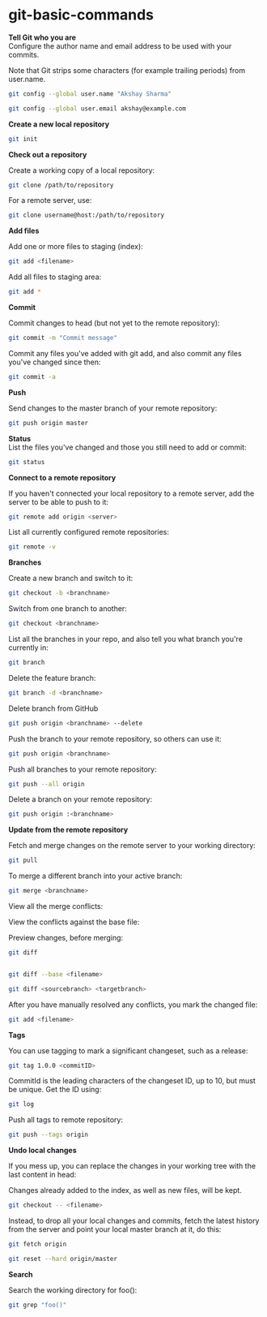 # git-basic-commands

**Tell Git who you are**	
Configure the author name and email address to be used with your commits.

Note that Git strips some characters (for example trailing periods) from user.name.
```bash
git config --global user.name "Akshay Sharma"

git config --global user.email akshay@example.com
```
**Create a new local repository**

```bash 	
git init
```

**Check out a repository**

Create a working copy of a local repository:
```bash
git clone /path/to/repository
```
For a remote server, use:	

```bash
git clone username@host:/path/to/repository
```

**Add files**

Add one or more files to staging (index):	
```bash
git add <filename>
```
Add all files to staging area:
```bash
git add *
```

**Commit**

Commit changes to head (but not yet to the remote repository):	
```bash
git commit -m "Commit message"
```
Commit any files you've added with git add, and also commit any files you've changed since then:	
```bash
git commit -a
```

**Push**

Send changes to the master branch of your remote repository:	
```bash
git push origin master
```
**Status**	
List the files you've changed and those you still need to add or commit:	
```bash
git status
```
**Connect to a remote repository**

If you haven't connected your local repository to a remote server, add the server to be able to push to it:

```bash
git remote add origin <server>
```

List all currently configured remote repositories:	
```bash
git remote -v
```

**Branches**

Create a new branch and switch to it:	
```bash
git checkout -b <branchname>
```
Switch from one branch to another:	
```bash
git checkout <branchname>
```
List all the branches in your repo, and also tell you what branch you're currently in:	
```bash
git branch
```
Delete the feature branch:	
```bash
git branch -d <branchname>
```
Delete branch from GitHub
```bash
git push origin <branchname> --delete
```
Push the branch to your remote repository, so others can use it:	
```bash
git push origin <branchname>
```
Push all branches to your remote repository:	
```bash
git push --all origin
```
Delete a branch on your remote repository:	
```bash
git push origin :<branchname>
```
**Update from the remote repository**

 

Fetch and merge changes on the remote server to your working directory:	
```bash
git pull
```
To merge a different branch into your active branch:	
```bash
git merge <branchname>
```
View all the merge conflicts:

View the conflicts against the base file:

Preview changes, before merging:
```bash
git diff


git diff --base <filename>

git diff <sourcebranch> <targetbranch>
```
After you have manually resolved any conflicts, you mark the changed file:	
```bash
git add <filename>
```
**Tags**

You can use tagging to mark a significant changeset, such as a release:	
```bash
git tag 1.0.0 <commitID>
```
CommitId is the leading characters of the changeset ID, up to 10, but must be unique. Get the ID using:	
```bash
git log
```
Push all tags to remote repository:	
```bash
git push --tags origin
```

**Undo local changes**

If you mess up, you can replace the changes in your working tree with the last content in head:

Changes already added to the index, as well as new files, will be kept.
```bash
git checkout -- <filename>
```

Instead, to drop all your local changes and commits, fetch the latest history from the server and point your local master branch at it, do this:	
```bash
git fetch origin

git reset --hard origin/master
```
**Search**

Search the working directory for foo():
```bash
git grep "foo()"
```
